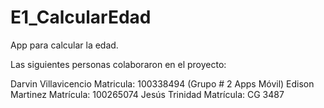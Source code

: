 # E1_CalcularEdad
App para calcular la edad.

Las siguientes personas colaboraron en el proyecto:

Darvin Villavicencio          Matricula: 100338494 (Grupo # 2 Apps Móvil)
Edison Martinez               Matrícula: 100265074
Jesús Trinidad                 Matrícula: CG 3487 
